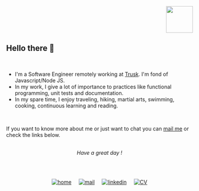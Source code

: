 <div align="right">
<img src="https://user-images.githubusercontent.com/51910006/88867289-57f05f00-d20d-11ea-8307-aae1358237d8.png" width="72" height="72">
</div>

<div align="left">

## Hello there 👋

<br />

- I'm a Software Engineer remotely working at [Trusk](https://trusk.com/fr/). I'm fond of Javascript/Node JS.
- In my work, I give a lot of importance to practices like functional programming, unit tests and documentation.
- In my spare time, I enjoy traveling, hiking, martial arts, swimming, cooking, continuous learning  and reading. 
 <br />

If you want to know more about me or just want to chat you can [mail me](mailto:hello@saxjst.com) or check the links below.

 <br />
</div>

<div align="center">
 <i>Have a great day ! </i>
 
<br /><br />
</div>

<div align="center">
 
 [![home](https://user-images.githubusercontent.com/51910006/88861996-75b6c780-d1ff-11ea-8afd-870c35ff781c.png)](https://saxjst.com/)
&nbsp; &nbsp; [![mail](https://user-images.githubusercontent.com/51910006/88866862-2c20a980-d20c-11ea-9bb2-5b26db28a1f6.png)](mailto:hello@saxjst.com)
&nbsp; &nbsp; [![linkedin](https://user-images.githubusercontent.com/51910006/88861572-874b9f80-d1fe-11ea-96f6-d697b607a951.png)](https://www.linkedin.com/in/samueldjoset/)
&nbsp; &nbsp; [
![CV](https://user-images.githubusercontent.com/51910006/88867811-dac5e980-d20e-11ea-91cf-5390c819e3a3.png)](https://drive.google.com/file/d/15-8A8lfiwvamOH9m4b4S7agdTfd45thT/view)
 
</div>
